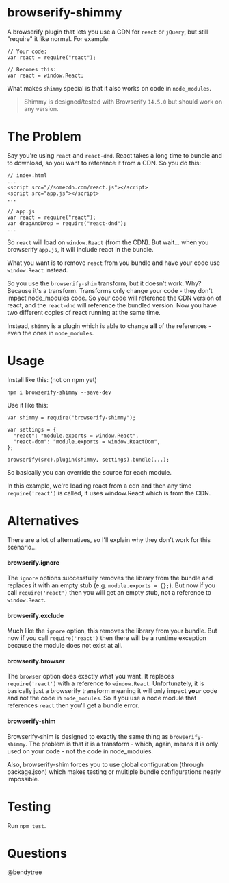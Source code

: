 # browserify-shimmy

A browserify plugin that lets you use a CDN for `react` or `jQuery`, but still "require"
it like normal. For example:

    // Your code:
    var react = require("react");

    // Becomes this:
    var react = window.React;

What makes `shimmy` special is that it also works on code in `node_modules`.

> Shimmy is designed/tested with Browserify `14.5.0` but should work on any version.

# The Problem

Say you're using `react` and `react-dnd`.  React takes a long time to bundle and to download,
so you want to reference it from a CDN. So you do this:

    // index.html
    ...
    <script src="//somecdn.com/react.js"></script>
    <script src="app.js"></script>
    ...

    // app.js
    var react = require("react");
    var dragAndDrop = require("react-dnd");
    ...

So `react` will load on `window.React` (from the CDN). But wait... when you browserify
`app.js`, it will include react in the bundle.

What you want is to remove `react` from you bundle and have your code use `window.React` instead.

So you use the `browserify-shim` transform, but it doesn't work. Why? Because it's a transform.
Transforms only change your code - they don't impact node_modules code. So your code will
reference the CDN version of react, and the `react-dnd` will reference the bundled version.
Now you have two different copies of react running at the same time.

Instead, `shimmy` is a plugin which is able to change **all** of the references - even
the ones in `node_modules`.


# Usage

Install like this: (not on npm yet)

    npm i browserify-shimmy --save-dev

Use it like this:

    var shimmy = require("browserify-shimmy");

    var settings = {
      "react": "module.exports = window.React",
      "react-dom": "module.exports = window.ReactDom",
    };

    browserify(src).plugin(shimmy, settings).bundle(...);

So basically you can override the source for each module.

In this example, we're loading react from a cdn and then
any time `require('react')` is called, it uses window.React
which is from the CDN.


# Alternatives

There are a lot of alternatives, so I'll explain why they don't work for this scenario...

#### browserify.ignore

The `ignore` options successfully removes the library from the bundle and replaces
it with an empty stub (e.g. `module.exports = {};`). But now if you call `require('react')`
then you will get an empty stub, not a reference to `window.React`.

#### browserify.exclude

Much like the `ignore` option, this removes the library from your bundle. But now if you
call `require('react')` then there will be a runtime exception because the module does
not exist at all.

#### browserify.browser

The `browser` option does exactly what you want. It replaces `require('react')` with
a reference to `window.React`. Unfortunately, it is basically just a browserify transform
meaning it will only impact **your** code and not the code in `node_modules`. So if you
use a node module that references `react` then you'll get a bundle error.

#### browserify-shim

Browserify-shim is designed to exactly the same thing as `browserify-shimmy`. The problem
is that it is a transform - which, again, means it is only used on your code - not the code
in node_modules.

Also, browserify-shim forces you to use global configuration (through package.json) which
makes testing or multiple bundle configurations nearly impossible.

# Testing

Run `npm test`.

# Questions

@bendytree
